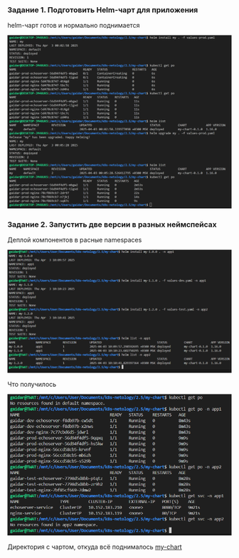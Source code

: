### Задание 1. Подготовить Helm-чарт для приложения

helm-чарт готов и нормально поднимается

![alt text](<Screenshot 2025-04-03 000331.png>)

### Задание 2. Запустить две версии в разных неймспейсах

Деплой компонентов в расные namespaces

![alt text](deploy.png)

Что получилось

![alt text](check.png)

Директория с чартом, откуда всё поднималось [my-chart](my-chart)
